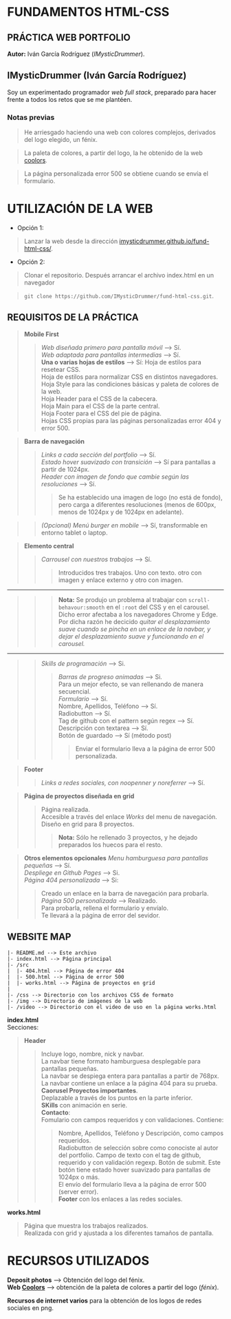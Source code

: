 # FUNDAMENTOS HTML-CSS
## PRÁCTICA WEB PORTFOLIO

**Autor:** Iván García Rodríguez (*IMysticDrummer*).

## IMysticDrummer (Iván García Rodríguez)

Soy un experimentado programador *web full stack*, preparado para hacer frente a todos los retos que se me plantéen.

### Notas previas
> He arriesgado haciendo una web con colores complejos, derivados del logo elegido, un fénix.  

> La paleta de colores, a partir del logo, la he obtenido de la web [coolors](https://coolors.co/).  

> La página personalizada error 500 se obtiene cuando se envía el formulario.  

# UTILIZACIÓN DE LA WEB
- Opción 1:
> Lanzar la web desde la dirección [imysticdrummer.github.io/fund-html-css/](imysticdrummer.github.io/fund-html-css/).  

- Opción 2:
> Clonar el repositorio. Después arrancar el archivo index.html en un navegador  

> `git clone https://github.com/IMysticDrummer/fund-html-css.git`.  

## REQUISITOS DE LA PRÁCTICA
> **Mobile First**
>> *Web diseñada primero para pantalla móvil* --> Sí.  
>> *Web adaptada para pantallas intermedias* --> Sí.  
> **Una o varias hojas de estilos** --> Sí:
>> Hoja de estilos para resetear CSS.  
>> Hoja de estilos para normalizar CSS en distintos navegadores.  
>> Hoja Style para las condiciones básicas y paleta de colores de la web.  
>> Hoja Header para el CSS de la cabecera.  
>> Hoja Main para el CSS de la parte central.  
>> Hoja Footer para el CSS del pie de página.  
>> Hojas CSS propias para las páginas personalizadas error 404 y error 500.  

> **Barra de navegación**
>> *Links a cada sección del portfolio* --> Sí.  
>> *Estado hover suavizado con transición* --> Sí para pantallas a partir de 1024px.  
>> *Header con imagen de fondo que cambie según las resoluciones* --> Sí.  
>>> Se ha establecido una imagen de logo (no está de fondo), pero carga a diferentes resoluciones (menos de 600px, menos de 1024px y de 1024px en adelante).  

>> *(Opcional) Menú burger en mobile* --> Sí, transformable en entorno tablet o laptop.  

> **Elemento central**
>> *Carrousel con nuestros trabajos* --> Sí.  
>>> Introducidos tres trabajos. Uno con texto. otro con imagen y enlace externo y otro con imagen.  

---
>>> **Nota:** Se produjo un problema al trabajar con `scroll-behavour:smooth` en el `:root` del CSS y
>>> en el carousel. Dicho error afectaba a los navegadores Chrome y Edge. Por dicha razón he decicido
>>> *quitar el desplazamiento suave cuando se pincha en un enlace de la navbar, y dejar el desplazamiento*
>>> *suave y funcionando en el carousel.*
---  

>> *Skills de programación* --> Si.  
>>> *Barras de progreso animadas* --> Si.  
>>> Para un mejor efecto, se van rellenando de manera secuencial.  
>> *Formulario* --> Sí.  
>>> Nombre, Apellidos, Teléfono --> Sí.  
>>> Radiobutton --> Sí.  
>>> Tag de github con el pattern según regex --> Sí.  
>>> Descripción con textarea --> Sí.  
>>> Botón de guardado --> Sí (método post)  
>>>> Enviar el formulario lleva a la página de error 500 personalizada.  

> **Footer**
>> *Links a redes sociales, con noopenner y noreferrer* --> Sí.  

> **Página de proyectos diseñada en grid**
>> Página realizada.  
>> Accesible a través del enlace *Works* del menu de navegación.  
>> Diseño en grid para 8 proyectos.
>>> **Nota:** Sólo he rellenado 3 proyectos, y he dejado preparados
>>> los huecos para el resto.

> **Otros elementos opcionales**
> *Menu hamburguesa para pantallas pequeñas* --> Sí.  
> *Despliege en Github Pages* --> Si.  
> *Página 404 personalizada* --> Si:  
>> Creado un enlace en la barra de navegación para probarla.  
> *Página 500 personalizada* --> Realizado.  
>> Para probarla, rellena el formulario y envíalo.  
>> Te llevará a la página de error del sevidor.  

## WEBSITE MAP
~~~
|- README.md --> Este archivo
|- index.html --> Página principal
|- /src
|  |- 404.html --> Página de error 404
|  |- 500.html --> Página de error 500
|  |- works.html --> Página de proyectos en grid
|
|- /css --> Directorio con los archivos CSS de formato
|- /img --> Directorio de imágenes de la web
|- /video --> Directorio con el video de uso en la página works.html
~~~

**index.html**  
Secciones:
> **Header**  
>> Incluye logo, nombre, nick y navbar.  
>> La navbar tiene formato hamburguesa desplegable para pantallas pequeñas.  
>> La navbar se despiega entera para pantallas a partir de 768px.  
>> La navbar contiene un enlace a la página 404 para su prueba.
> **Caorusel Proyectos importantes**.  
>> Deplazable a través de los puntos en la parte inferior.    
> **SKills** con animación en serie.  
> **Contacto**:  
>> Fomulario con campos requeridos y con validaciones. Contiene:
>>> Nombre, Apellidos, Teléfono y Descripción, como campos requeridos.  
>>> Radiobutton de selección sobre como conociste al autor del portfolio.
>>> Campo de texto con el tag de github, requerido y con validación regexp.
>>> Botón de submit. Este botón tiene estado hover suavizado para pantallas
>>> de 1024px o más.  
>>> El envío del formulario lleva a la página de error 500 (server error).  
> **Footer** con los enlaces a las redes sociales.  

**works.html**  
> Página que muestra los trabajos realizados.  
> Realizada con grid y ajustada a los diferentes tamaños de pantalla.  

# RECURSOS UTILIZADOS
**Deposit photos** --> Obtención del logo del fénix.  
**Web [Coolors](https://coolors.co/)** --> obtención de la paleta de colores a partir del logo (*fénix*).  

**Recursos de internet varios** para la obtención de los logos de redes sociales en png.

